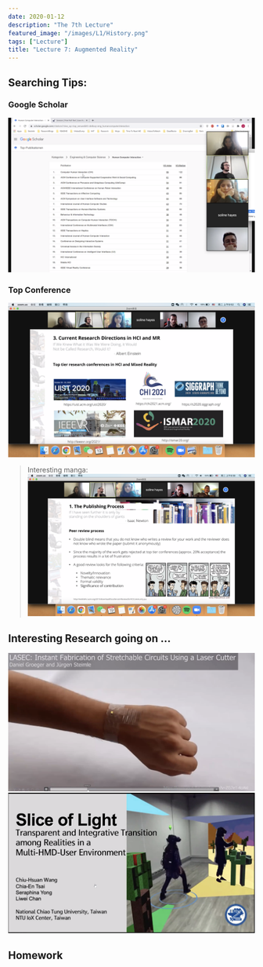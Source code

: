 ```yaml
---
date: 2020-01-12
description: "The 7th Lecture"
featured_image: "/images/L1/History.png"
tags: ["Lecture"]
title: "Lecture 7: Augmented Reality"
---
```


## Searching Tips:
### Google Scholar
![img](/images/courses/igd301/L8/scholar.png)
### Top Conference
![img](/images/courses/igd301/L8/conference.png)

> Interesting manga:
![img](/images/courses/igd301/L8/manga.png)

## Interesting Research going on ... 
[![Watch the video](/images/courses/igd301/L8/project1.png)](https://www.youtube.com/watch?v=bPdyKCxbOtk)
![img](/images/courses/igd301/L8/project2.png)


## Homework




